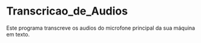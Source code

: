 # Transcricao_de_Audios
Este programa transcreve os audios do microfone principal da sua máquina em texto.
